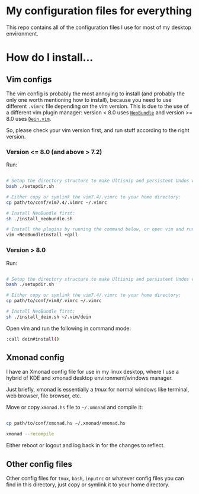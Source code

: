 # My configuration files for everything

This repo contains all of the configuration files I use for most of my desktop environment.

# How do I install...

## Vim configs

The vim config is probably the most annoying to install (and probably the only one worth mentioning how to install), because you need to use different `.vimrc` file depending on the vim version.
This is due to the use of a different vim plugin manager: version < 8.0 uses [`NeoBundle`](https://github.com/Shougo/neobundle.vim) and version >= 8.0 uses [`Dein.vim`](https://github.com/Shougo/dein.vim).

So, please check your vim version first, and run stuff according to the right version.

### Version <= 8.0 (and above > 7.2)

Run:

```bash

# Setup the directory structure to make Ultisnip and persistent Undos work:
bash ./setupdir.sh

# Either copy or symlink the vim7.4/.vimrc to your home directory:
cp path/to/conf/vim7.4/.vimrc ~/.vimrc

# Install NeoBundle first:
sh ./install_neobundle.sh

# Install the plugins by running the command below, or open vim and run ":NeoBundleInstall":
vim +NeoBundleInstall +qall

```

### Version > 8.0

Run:

```bash

# Setup the directory structure to make Ultisnip and persistent Undos work (hopefully):
bash ./setupdir.sh

# Either copy or symlink the vim7.4/.vimrc to your home directory:
cp path/to/conf/vim8/.vimrc ~/.vimrc

# Install NeoBundle first:
sh ./install_dein.sh ~/.vim/dein

```

Open vim and run the following in command mode:

```bash
:call dein#install()
```

## Xmonad config

I have an Xmonad config file for use in my linux desktop, where I use a hybrid of KDE and xmonad desktop environment/windows manager.

Just briefly, xmonad is essentially a *tmux* for normal windows like terminal, web browser, file browser, etc.

Move or copy `xmonad.hs` file to `~/.xmonad` and compile it:

```bash

cp path/to/conf/xmonad.hs ~/.xmonad/xmonad.hs

xmonad --recompile

```

Either reboot or logout and log back in for the changes to reflect.

## Other config files

Other config files for `tmux`, `bash`, `inputrc` or whatever config files you can find in this directory, just copy or symlink it to your home directory.

